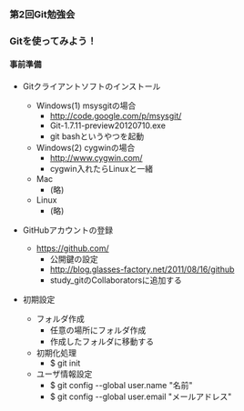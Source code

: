 ### 第2回Git勉強会

### Gitを使ってみよう！

#### 事前準備

* Gitクライアントソフトのインストール
  * Windows(1) msysgitの場合
     * http://code.google.com/p/msysgit/
     * Git-1.7.11-preview20120710.exe
     * git bashというやつを起動
  * Windows(2) cygwinの場合
     * http://www.cygwin.com/
     * cygwin入れたらLinuxと一緒
  * Mac
     * (略)
  * Linux
     * (略)

* GitHubアカウントの登録
  * https://github.com/
     * 公開鍵の設定
     * http://blog.glasses-factory.net/2011/08/16/github
     * study_gitのCollaboratorsに追加する

* 初期設定
  * フォルダ作成
     * 任意の場所にフォルダ作成
     * 作成したフォルダに移動する
  * 初期化処理
     * $ git init
  * ユーザ情報設定
     * $ git config --global user.name "名前"
     * $ git config --global user.email "メールアドレス"